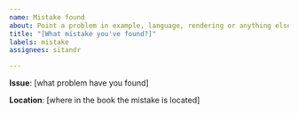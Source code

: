 ```yaml
---
name: Mistake found
about: Point a problem in example, language, rendering or anything else
title: "[What mistake you've found?]"
labels: mistake
assignees: sitandr

---
```


**Issue**: [what problem have you found]

**Location**: [where in the book the mistake is located]
